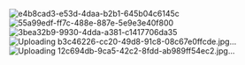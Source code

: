 
![e4b8cad3-e53d-4daa-b2b1-645b04c6145c](https://github.com/user-attachments/assets/44c3a737-6292-4783-90b9-d70aa3bf35ec)
![55a99edf-ff7c-488e-887e-5e9e3e40f800](https://github.com/user-attachments/assets/18d45158-eebe-4602-a208-0cca8d579036)
![3bea32b9-9930-4dda-a381-c1417706da35](https://github.com/user-attachments/assets/ef42a2f4-4de0-4863-8192-ee64bff00a59)
![Uploading b3c46226-cc20-49d8-91c8-08c67e0ffcde.jpg…]()
![Uploading 12c694db-9ca5-42c2-8fdd-ab989ff54ec2.jpg…]()
